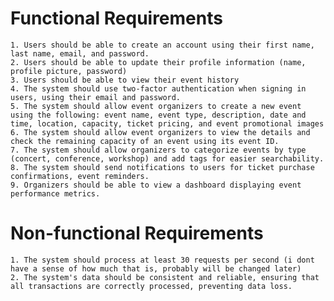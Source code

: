 # Functional Requirements 
    1. Users should be able to create an account using their first name, last name, email, and password. 
    2. Users should be able to update their profile information (name, profile picture, password) 
    3. Users should be able to view their event history
    4. The system should use two-factor authentication when signing in users, using their email and password. 
    5. The system should allow event organizers to create a new event using the following: event name, event type, description, date and time, location, capacity, ticket pricing, and event promotional images 
    6. The system should allow event organizers to view the details and check the remaining capacity of an event using its event ID. 
    7. The system should allow organizers to categorize events by type (concert, conference, workshop) and add tags for easier searchability. 
    8. The system should send notifications to users for ticket purchase confirmations, event reminders. 
    9. Organizers should be able to view a dashboard displaying event performance metrics. 
# Non-functional Requirements 
    1. The system should process at least 30 requests per second (i dont have a sense of how much that is, probably will be changed later)
    2. The system's data should be consistent and reliable, ensuring that all transactions are correctly processed, preventing data loss.